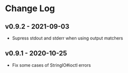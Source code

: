 Change Log
========================================

v0.9.2 - 2021-09-03
----------------------------------------

- Supress stdout and stderr when using output matchers


v0.9.1 - 2020-10-25
----------------------------------------

- Fix some cases of StringIO#ioctl errors


